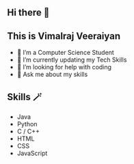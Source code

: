 ## Hi there 👋
## This is Vimalraj Veeraiyan 

<!--
**Vimalraj-Veeraiyan/Vimalraj-Veeraiyan** is a ✨ _special_ ✨ repository because its `README.md` (this file) appears on your GitHub profile.

Here are some ideas to get you started:
-->
- 🔭 I’m a Computer Science Student
- 🌱 I’m currently updating my Tech Skills
- 🤔 I’m looking for help with coding
- 💬 Ask me about my skills
<!--- 📫 How to reach me: 
- 😄 Pronouns: ...
- ⚡ Fun fact: ... -
- 👯 I’m looking to collaborate on ...-->

## Skills 🪄
- Java
- Python
- C / C++
- HTML
- CSS
- JavaScript
